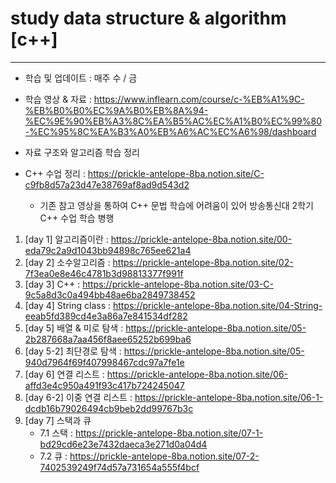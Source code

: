 # study data structure & algorithm [c++]
---
- 학습 및 업데이트 : 매주 수 / 금

- 학습 영상 & 자료 : https://www.inflearn.com/course/c-%EB%A1%9C-%EB%B0%B0%EC%9A%B0%EB%8A%94-%EC%9E%90%EB%A3%8C%EA%B5%AC%EC%A1%B0%EC%99%80-%EC%95%8C%EA%B3%A0%EB%A6%AC%EC%A6%98/dashboard
- 자료 구조와 알고리즘 학습 정리
- C++ 수업 정리 : https://prickle-antelope-8ba.notion.site/C-c9fb8d57a23d47e38769af8ad9d543d2
  - 기존 참고 영상을 통하여 C++ 문법 학습에 어려움이 있어 방송통신대 2학기 C++ 수업 학습 병행

1. [day 1] 알고리즘이란 : https://prickle-antelope-8ba.notion.site/00-eda79c2a9d1043bb94898c765ee621a4
2. [day 2] 소수알고리즘 : https://prickle-antelope-8ba.notion.site/02-7f3ea0e8e46c4781b3d98813377f991f
3. [day 3] C++         : https://prickle-antelope-8ba.notion.site/03-C-9c5a8d3c0a494bb48ae6ba2849738452
4. [day 4] String class : https://prickle-antelope-8ba.notion.site/04-String-eeab5fd389cd4e3a86a7e841534df282
5. [day 5] 배열 & 미로 탐색 : https://prickle-antelope-8ba.notion.site/05-2b287668a7aa456f8aee65252b699ba6
6. [day 5-2] 최단경로 탐색 : https://prickle-antelope-8ba.notion.site/05-940d7964f69f407998467cdc97a7fe1e
7. [day 6] 연결 리스트 : https://prickle-antelope-8ba.notion.site/06-affd3e4c950a491f93c417b724245047
8. [day 6-2] 이중 연결 리스트 : https://prickle-antelope-8ba.notion.site/06-1-dcdb16b79026494cb9beb2dd99767b3c
9. [day 7] 스택과 큐
   - 7.1 스택 : https://prickle-antelope-8ba.notion.site/07-1-bd29cd6e23e7432daeca3e271d0a04d4
   - 7.2 큐 : https://prickle-antelope-8ba.notion.site/07-2-7402539249f74d57a731654a555f4bcf
